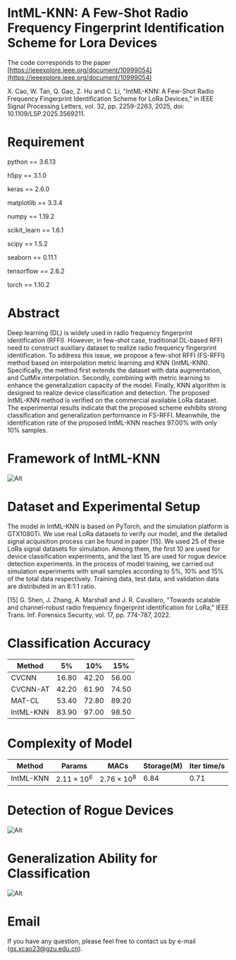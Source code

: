﻿# IntML-KNN: A Few-Shot Radio Frequency Fingerprint Identification Scheme for Lora Devices

The code corresponds to the paper [https://ieeexplore.ieee.org/document/10999054](https://ieeexplore.ieee.org/document/10999054)

X. Cao, W. Tan, Q. Gao, Z. Hu and C. Li, "IntML-KNN: A Few-Shot Radio Frequency Fingerprint Identification Scheme for LoRa Devices," in IEEE Signal Processing Letters, vol. 32, pp. 2259-2263, 2025, doi: 10.1109/LSP.2025.3569211. 

# Requirement

python == 3.6.13

h5py == 3.1.0

keras == 2.6.0

matplotlib == 3.3.4

numpy == 1.19.2

scikit_learn == 1.6.1

scipy == 1.5.2

seaborn == 0.11.1

tensorflow == 2.6.2

torch == 1.10.2

# Abstract
Deep learning (DL) is widely used in radio frequency fingerprint identification (RFFI). However, in few-shot case, traditional DL-based RFFI need to construct auxiliary dataset to realize radio frequency fingerprint identification. To address this issue, we propose a few-shot RFFI (FS-RFFI) method based on interpolation metric learning and KNN (IntML-KNN). Specifically, the method first extends the dataset with data augmentation, and CutMix interpolation. Secondly, combining with metric learning to enhance the generalization capacity of the model. Finally, KNN algorithm is designed to realize device classification and detection. The proposed IntML-KNN method is verified on the commercial available LoRa dataset. The experimental results indicate that the proposed scheme exhibits strong classification and generalization performance in FS-RFFI. Meanwhile, the identification rate of the proposed IntML-KNN reaches 97.00% with only 10% samples.

# Framework of IntML-KNN
![Alt](https://i-blog.csdnimg.cn/direct/cd30c9f3332f4d309299130647965bc9.png#pic_center)
# Dataset and Experimental Setup

The model in IntML-KNN is based on PyTorch, and the simulation platform is GTX1080Ti. We use real LoRa datasets to verify our model, and the detailed signal acquisition process can be found in paper [15]. We used 25 of these LoRa signal datasets for simulation. Among them, the first 10 are used for device classification experiments, and the last 15 are used for rogue device detection experiments. In the process of model training, we carried out simulation experiments with small samples according to 5%, 10% and 15% of the total data respectively. Training data, test data, and validation data are distributed in an 8:1:1 ratio.

[15] G. Shen, J. Zhang, A. Marshall and J. R. Cavallaro, "Towards scalable and channel-robust radio frequency fingerprint identification for LoRa," IEEE Trans. Inf. Forensics Security, vol. 17, pp. 774-787, 2022.
# Classification Accuracy


Method     | 5%     | 10%     | 15%
-------- | ----- | ----- | -----
CVCNN | 16.80 | 42.20 | 56.00
CVCNN-AT | 42.20 | 61.90 | 74.50
MAT-CL  | 53.40 | 72.80 | 89.20
IntML-KNN  | 83.90 | 97.00 | 98.50

# Complexity of Model

Method     | Params     | MACs     | Storage(M)     | Iter time/s
-------- | ----- | ----- | ----- | -----
IntML-KNN |$2.11\times10^6$ | $2.76\times10^8$ | 6.84 | 0.71

# Detection of Rogue Devices

![Alt](https://i-blog.csdnimg.cn/direct/24e37db07d3b4f25824bfe11f455afbd.png#pic_center)
# Generalization Ability for Classification

![Alt](https://i-blog.csdnimg.cn/direct/33c7459ad1d5484cad615267d0ac769e.png#pic_center)
# Email

If you have any question, please feel free to contact us by e-mail (<gs.xcao23@gzu.edu.cn>).
